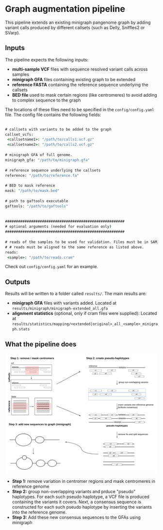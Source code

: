 # Graph augmentation pipeline

This pipeline extends an existing minigraph pangenome graph by adding variant calls produced by different callsets (such as Delly, Sniffles2 or SVarp).

## Inputs

The pipeline expects the following inputs:

* **multi-sample VCF** files with sequence resolved variant calls across samples
* **minigraph GFA** files containing existing graph to be extended
* **reference FASTA** containing the reference sequence underlying the callsets
* **BED file**  used to mask certain regions (like centromeres) to avoid adding to complex sequence to the graph

The locations of these files need to be specified in the ``config/config.yaml`` file. The config file contains the following fields:

``` bat

# callsets with variants to be added to the graph
callset_vcfs:
 <callsetname1>: "/path/to/calls1.vcf.gz"
 <callsetname2>: "/path/to/calls2.vcf.gz"

# minigraph GFA of full genome.
minigraph_gfa: "/path/to/minigraph.gfa"

# reference sequence underlying the callsets
reference: "/path/to/reference.fa"

# BED to mask reference
mask: "/path/to/mask.bed"

# path to gaftools executable
gaftools: "/path/to/gaftools"


#######################################################
# optional arguments (needed for evaluation only)
####################################################### 

# reads of the samples to be used for validation. Files must be in SAM/BAM/CRAM format.
# # reads must be aligned to the same reference as listed above.
reads:
 <sample>: "/path/to/reads.cram"
```

Check out `` config/config.yaml `` for an example.

## Outputs

Results will be written to a folder called `` results/ ``. The main results are:

* **minigraph GFA** files with variants added. Located at `` results/minigraph/minigraph-extended_all.gfa ``
* **alignment statistics** (optional, only if cram files were supplied): Located at `` results/statistics/mapping/<extended|original>_all_<sample>_minigraph.stats ``




## What the pipeline does

![Pipeline overview](pipeline.png)

* **Step 1:** remove variation in centromer regions and mask centromeres in reference genome
* **Step 2:** group non-overlapping variants and prduce "pseudo" haplotypes. For each such pseudo haplotype, a VCF file is produced containing the variants it covers. Next, a consensus sequence is constructed for each such pseudo haplotype by inserting the variants into the reference genome.
* **Step 3:** Add these new consensus sequences to the GFAs using minigraph
